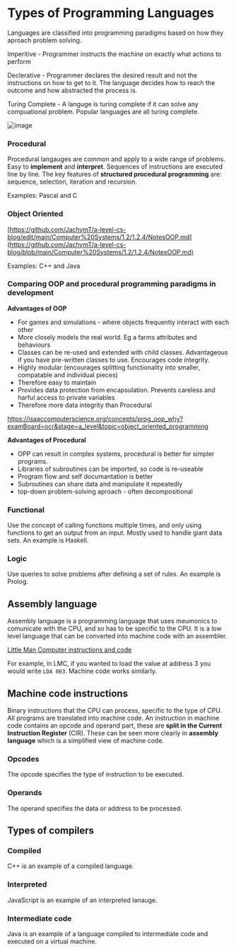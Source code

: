 #  Types of Programming Languages
Languages are classified into programming paradigms based on how they aproach problem solving.

Imperitive - Programmer instructs the machine on exactly what actions to perform

Declerative - Programmer declares the desired result and not the instructions on how to get to it. The language decides how to reach the outcome and how abstracted the process is.

Turing Complete - A languge is turing complete if it can solve any compuational problem. Popular languages are all turing complete.

![image](https://user-images.githubusercontent.com/72783315/170046543-a1b5265b-4337-46d0-b20c-918090fc1de3.png)

### Procedural
Procedural langauges are common and apply to a wide range of problems. Easy to **implement** and **interpret**. Sequences of instructions are executed line by line. The key features of **structured procedural programming** are: sequence, selection, iteration and recursion.

Examples: Pascal and C

### Object Oriented
[https://github.com/JachymT/a-level-cs-blog/edit/main/Computer%20Systems/1.2/1.2.4/NotesOOP.md](https://github.com/JachymT/a-level-cs-blog/blob/main/Computer%20Systems/1.2/1.2.4/NotesOOP.md)

Examples: C++ and Java

### Comparing OOP and procedural programming paradigms in development

**Advantages of OOP**
- For games and simulations - where objects frequently interact with each other
- More closely models the real world. Eg a farms attributes and behaviours 
- Classes can be re-used and extended with child classes. Advantageous if you have pre-written classes to use. Encourages code integrity.
- Highly modular (encourages splitting functionality into smaller, compatable and individual pieces)
- Therefore easy to maintain
- Provides data protection from encapsulation. Prevents careless and harful access to private variables
- Therefore more data integrity than Procedural

https://isaaccomputerscience.org/concepts/prog_oop_why?examBoard=ocr&stage=a_level&topic=object_oriented_programming

**Advantages of Procedural**
- OPP can result in complex systems, procedural is better for simpler programs.
- Libraries of subroutines can be imported, so code is re-useable
- Program flow and self documantation is better
- Subroutines can share data and manipulate it repeatedly
- top-down problem-solving aproach - often decompositional

### Functional
Use the concept of calling functions multiple times, and only using functions to get an output from an input. Mostly used to handle giant data sets. An example is Haskell.

### Logic
Use queries to solve problems after defining a set of rules. An example is Prolog.

## Assembly language
Assembly language is a programming language that uses meumonics to comunicate with the CPU, and so has to be specific to the CPU. It is a low level language that can be converted into machine code with an assembler. 

[Little Man Computer instructions and code](https://github.com/JachymT/a-level-cs-blog/tree/main/Computer%20Systems/1.1/1.1.1/Little%20Man%20Computer)

For example, in LMC, if you wanted to load the value at address 3 you would write `LDA 003`. Machine code works similarly. 

## Machine code instructions
Binary instructions that the CPU can process, specific to the type of CPU. All programs are translated into machine code. An instruction in machine code contains an opcode and operand part, these are **split in the Current Instruction Register** (CIR). These can be seen more clearly in **assembly language** which is a simplified view of machine code.

### Opcodes
The opcode specifies the type of instruction to be executed.

### Operands
The operand specifies the data or address to be processed.

## Types of compilers

### Compiled
C++ is an example of a compiled language.


### Interpreted
JavaScript is an example of an interpreted lanauge.

### Intermediate code
Java is an example of a language compiled to intermediate code and executed on a virtual machine.

